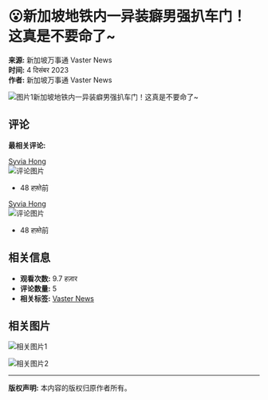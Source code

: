 # 😮新加坡地铁内一异装癖男强扒车门！ 这真是不要命了~ 

**来源:** 新加坡万事通 Vaster News  
**时间:** 4 दिसंबर 2023  
**作者:** 新加坡万事通 Vaster News

![图片1](https://static.xx.fbcdn.net/images/emoji.php/v9/tc1/1/16/1f62e.png)新加坡地铁内一异装癖男强扒车门！这真是不要命了~

## 评论

**最相关评论:**

[Syvia Hong](https://www.facebook.com/people/Syvia-Hong/pfbid02HgqkH4zQaLGGzhU4yh2sByQ1tPWhrB1YDfjaEyrRb3Au8qTBNUeHyZ365iT3yoq8l/?comment_id=Y29tbWVudDo5MTUxMzUzNzM1MDg3OTJfMzg0Mjk1MTYwNjEwOTYz&__tn__=R)  
![评论图片](https://scontent-sjc3-1.xx.fbcdn.net/v/t39.30808-6/408926322_168815949650407_6613618265447141625_n.jpg?stp=dst-jpg_p75x225&_nc_cat=104&ccb=1-7&_nc_sid=bd9a62&_nc_ohc=vvm_uz2f4mUQ7kNvgEeSNut&_nc_zt=23&_nc_ht=scontent-sjc3-1.xx&_nc_gid=AH9ln2FuuBTH0fjWZYA2FGT&oh=00_AYDJZRcvEUGF8r3mzNtB1zCrk6283cD4j0-lww3Bd7IGTA&oe=67398B4A)

- 48 हफ़्ते前

[Syvia Hong](https://www.facebook.com/people/Syvia-Hong/pfbid02HgqkH4zQaLGGzhU4yh2sByQ1tPWhrB1YDfjaEyrRb3Au8qTBNUeHyZ365iT3yoq8l/?comment_id=Y29tbWVudDo5MTUxMzUzNzM1MDg3OTJfMTA2Mzc3ODYzNDc1OTU0NQ%3D%3D&__tn__=R)  
![评论图片](https://scontent-sjc3-1.xx.fbcdn.net/v/t39.30808-6/408957809_168816242983711_4474993798247073085_n.jpg?stp=dst-jpg_p75x225&_nc_cat=111&ccb=1-7&_nc_sid=bd9a62&_nc_ohc=q16nuj93S5AQ7kNvgEJ7gd7&_nc_zt=23&_nc_ht=scontent-sjc3-1.xx&_nc_gid=AH9ln2FuuBTH0fjWZYA2FGT&oh=00_AYADxBhruh8k3XGy4oLBn-2D9Aa2Z3gFwuj2LHro1BxvmQ&oe=67397C0D)

- 48 हफ़्ते前

## 相关信息

- **观看次数:** 9.7 हज़ार
- **评论数量:** 5
- **相关标签:** [Vaster News](https://www.facebook.com/vasternews)

## 相关图片

![相关图片1](https://scontent-sjc3-1.xx.fbcdn.net/v/t15.5256-10/441949325_452654657518790_1683414288402618096_n.jpg?stp=dst-jpg_s960x960&_nc_cat=109&ccb=1-7&_nc_sid=c3bc4c&_nc_ohc=-MTffVPldpYQ7kNvgHHU69o&_nc_zt=23&_nc_ht=scontent-sjc3-1.xx&_nc_gid=A8XenFbb6popQLbDhLDOGgg&oh=00_AYDf1xSZU7MY13wUkFad3PATv58gFLOoU9dl75Bf9lNr6A&oe=67399859)

![相关图片2](https://scontent-sjc3-1.xx.fbcdn.net/v/t15.5256-10/426980820_320611063856336_6646422751426420080_n.jpg?stp=dst-jpg_s960x960&_nc_cat=109&ccb=1-7&_nc_sid=c3bc4c&_nc_ohc=YoR0Rb56EnMQ7kNvgFxbCQq&_nc_zt=23&_nc_ht=scontent-sjc3-1.xx&_nc_gid=A8XenFbb6popQLbDhLDOGgg&oh=00_AYAx32jog2gk-fnpFqZxlww1WJ0n2OjwreigpUEYOOMCdQ&oe=67399694)

---

**版权声明:** 本内容的版权归原作者所有。